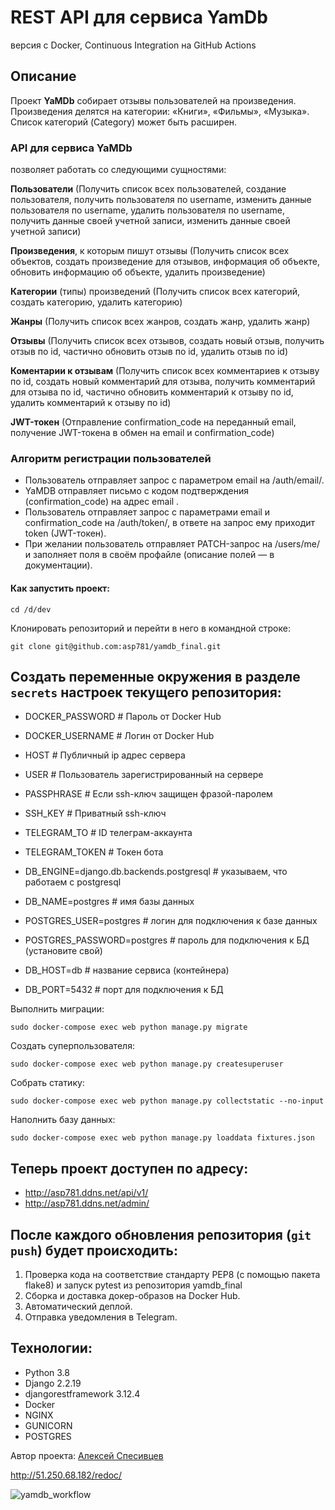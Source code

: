 # REST API для сервиса **YamDb** 
версия c Docker, Continuous Integration на GitHub Actions

## Описание

Проект **YaMDb** собирает отзывы пользователей на произведения. 
Произведения делятся на категории: «Книги», «Фильмы», «Музыка». 
Список категорий (Category) может быть расширен.

### API для сервиса YaMDb 
позволяет работать со следующими сущностями:

**Пользователи** (Получить список всех пользователей, создание пользователя, получить пользователя по username, изменить данные пользователя по username, удалить пользователя по username, получить данные своей учетной записи, изменить данные своей учетной записи)

**Произведения**, к которым пишут отзывы (Получить список всех объектов, создать произведение для отзывов, информация об объекте, обновить информацию об объекте, удалить произведение)

**Категории** (типы) произведений (Получить список всех категорий, создать категорию, удалить категорию)

**Жанры** (Получить список всех жанров, создать жанр, удалить жанр)

**Отзывы** (Получить список всех отзывов, создать новый отзыв, получить отзыв по id, частично обновить отзыв по id, удалить отзыв по id)

**Коментарии к отзывам** (Получить список всех комментариев к отзыву по id, создать новый комментарий для отзыва, получить комментарий для отзыва по id, частично обновить комментарий к отзыву по id, удалить комментарий к отзыву по id)

**JWT-токен** (Отправление confirmation_code на переданный email, получение JWT-токена в обмен на email и confirmation_code)

### Алгоритм регистрации пользователей

* Пользователь отправляет запрос с параметром email на /auth/email/.
* YaMDB отправляет письмо с кодом подтверждения (confirmation_code) на адрес email .
* Пользователь отправляет запрос с параметрами email и confirmation_code на /auth/token/, в ответе на запрос ему приходит token (JWT-токен).
* При желании пользователь отправляет PATCH-запрос на /users/me/ и заполняет поля в своём профайле (описание полей — в документации).

####  Как запустить проект:
```
cd /d/dev
```

Клонировать репозиторий и перейти в него в командной строке:

```
git clone git@github.com:asp781/yamdb_final.git

```
## Создать переменные окружения в разделе `secrets` настроек текущего репозитория:

- DOCKER_PASSWORD # Пароль от Docker Hub
- DOCKER_USERNAME # Логин от Docker Hub
- HOST # Публичный ip адрес сервера
- USER # Пользователь зарегистрированный на сервере
- PASSPHRASE # Если ssh-ключ защищен фразой-паролем
- SSH_KEY # Приватный ssh-ключ
- TELEGRAM_TO # ID телеграм-аккаунта
- TELEGRAM_TOKEN # Токен бота

- DB_ENGINE=django.db.backends.postgresql # указываем, что работаем с postgresql
- DB_NAME=postgres # имя базы данных
- POSTGRES_USER=postgres # логин для подключения к базе данных
- POSTGRES_PASSWORD=postgres # пароль для подключения к БД (установите свой)
- DB_HOST=db # название сервиса (контейнера)
- DB_PORT=5432 # порт для подключения к БД 

Выполнить миграции:

```
sudo docker-compose exec web python manage.py migrate
```

Создать суперпользователя:

```
sudo docker-compose exec web python manage.py createsuperuser
```

Собрать статику:

```
sudo docker-compose exec web python manage.py collectstatic --no-input
```
Наполнить базу данных:

```
sudo docker-compose exec web python manage.py loaddata fixtures.json
```
## Теперь проект доступен по адресу:
- http://asp781.ddns.net/api/v1/
- http://asp781.ddns.net/admin/

## После каждого обновления репозитория (`git push`) будет происходить:
1. Проверка кода на соответствие стандарту PEP8 (с помощью пакета flake8) и запуск pytest из репозитория yamdb_final
2. Сборка и доставка докер-образов на Docker Hub.
3. Автоматический деплой.
4. Отправка уведомления в Telegram.

## Технологии:
- Python 3.8
- Django 2.2.19
- djangorestframework 3.12.4
- Docker
- NGINX
- GUNICORN
- POSTGRES

Автор проекта: [Алексей Спесивцев](https://github.com/asp781/)

http://51.250.68.182/redoc/

![yamdb_workflow](https://github.com/asp781/yamdb_final/actions/workflows/yamdb_workflow.yml/badge.svg?event=push)
